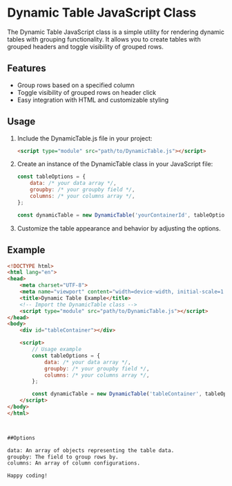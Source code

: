 # Dynamic Table JavaScript Class

The Dynamic Table JavaScript class is a simple utility for rendering dynamic tables with grouping functionality. It allows you to create tables with grouped headers and toggle visibility of grouped rows.

## Features

- Group rows based on a specified column
- Toggle visibility of grouped rows on header click
- Easy integration with HTML and customizable styling

## Usage

1. Include the DynamicTable.js file in your project:

    ```html
    <script type="module" src="path/to/DynamicTable.js"></script>
    ```

2. Create an instance of the DynamicTable class in your JavaScript file:

    ```javascript
    const tableOptions = {
        data: /* your data array */,
        groupby: /* your groupby field */,
        columns: /* your columns array */,
    };

    const dynamicTable = new DynamicTable('yourContainerId', tableOptions);
    ```

3. Customize the table appearance and behavior by adjusting the options.

## Example

```html
<!DOCTYPE html>
<html lang="en">
<head>
    <meta charset="UTF-8">
    <meta name="viewport" content="width=device-width, initial-scale=1.0">
    <title>Dynamic Table Example</title>
    <!-- Import the DynamicTable class -->
    <script type="module" src="path/to/DynamicTable.js"></script>
</head>
<body>
    <div id="tableContainer"></div>

    <script>
        // Usage example
        const tableOptions = {
            data: /* your data array */,
            groupby: /* your groupby field */,
            columns: /* your columns array */,
        };

        const dynamicTable = new DynamicTable('tableContainer', tableOptions);
    </script>
</body>
</html>



##Options

data: An array of objects representing the table data.
groupby: The field to group rows by.
columns: An array of column configurations.

Happy coding!
